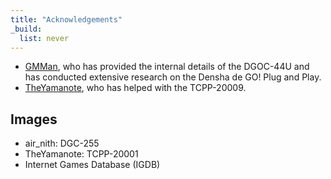 ```yaml
---
title: "Acknowledgements"
_build:
  list: never
---
```


- [GMMan](https://github.com/GMMan), who has provided the internal details of the DGOC-44U and has conducted extensive research on the Densha de GO! Plug and Play.
- [TheYamanote](https://twitter.com/The_Yamanote), who has helped with the TCPP-20009.

## Images

- air_nith: DGC-255
- TheYamanote: TCPP-20001
- Internet Games Database (IGDB)
